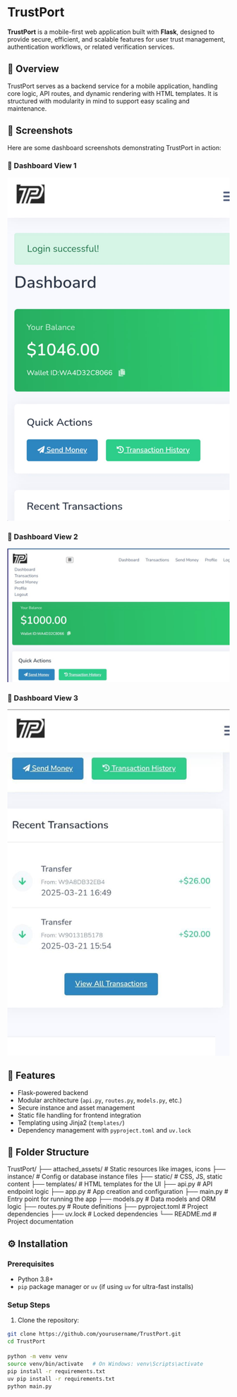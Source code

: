 # TrustPort

**TrustPort** is a mobile-first web application built with **Flask**, designed to provide secure, efficient, and scalable features for user trust management, authentication workflows, or related verification services.

## 📱 Overview

TrustPort serves as a backend service for a mobile application, handling core logic, API routes, and dynamic rendering with HTML templates. It is structured with modularity in mind to support easy scaling and maintenance.
## 📸 Screenshots

Here are some dashboard screenshots demonstrating TrustPort in action:

### 🔹 Dashboard View 1
![Dashboard Screenshot 1](images/dashboardtp.jpg)

### 🔹 Dashboard View 2
![Dashboard Screenshot 2](images/dashboard.tp2.jpg)

### 🔹 Dashboard View 3
![Dashboard Screenshot 3](images/dashboard.tp3.jpg)


## 🚀 Features

- Flask-powered backend
- Modular architecture (`api.py`, `routes.py`, `models.py`, etc.)
- Secure instance and asset management
- Static file handling for frontend integration
- Templating using Jinja2 (`templates/`)
- Dependency management with `pyproject.toml` and `uv.lock`

## 🧩 Folder Structure

TrustPort/ ├── attached_assets/ # Static resources like images, icons ├── instance/ # Config or database instance files ├── static/ # CSS, JS, static content ├── templates/ # HTML templates for the UI ├── api.py # API endpoint logic ├── app.py # App creation and configuration ├── main.py # Entry point for running the app ├── models.py # Data models and ORM logic ├── routes.py # Route definitions ├── pyproject.toml # Project dependencies ├── uv.lock # Locked dependencies └── README.md # Project documentation


## ⚙️ Installation

### Prerequisites

- Python 3.8+
- `pip` package manager or `uv` (if using `uv` for ultra-fast installs)

### Setup Steps

1. Clone the repository:

```bash
git clone https://github.com/yourusername/TrustPort.git
cd TrustPort

python -m venv venv
source venv/bin/activate   # On Windows: venv\Scripts\activate
pip install -r requirements.txt
uv pip install -r requirements.txt
python main.py


